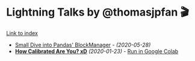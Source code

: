 # Lightning Talks by @thomasjpfan 🎬

[Link to index](https://thomasjpfan.github.io/lightning-talks)

- [Small Dive into Pandas' BlockManager](http://thomasjpfan.github.io/lightning-talks/?p=20-05-blockmanager.md) - *(2020-05-28)*
- [**How Calibrated Are You? xD**](2020_01_23_how_calibrated_are_you/notebook.ipynb) *(2020-01-23)* - [Run in Google Colab](https://colab.research.google.com/github/thomasjpfan/lightning-talks/blob/master/2020_01_23_how_calibrated_are_you/notebook.ipynb)
